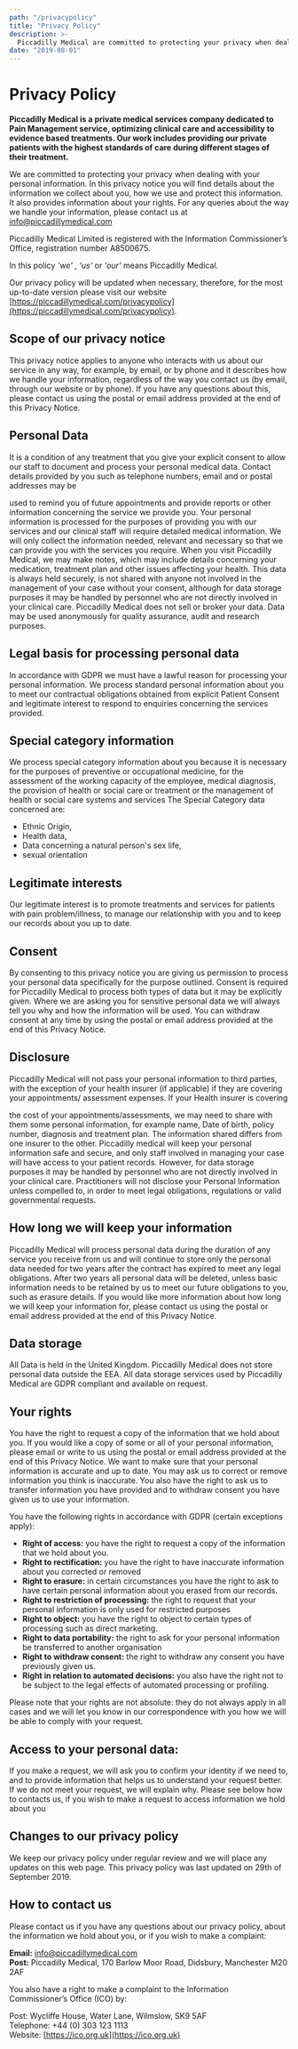 ```yaml
---
path: "/privacypolicy"
title: "Privacy Policy"
description: >- 
  Piccadilly Medical are committed to protecting your privacy when dealing with your personal information.
date: "2019-08-01"
---
```


# Privacy Policy

**Piccadilly Medical is a private medical services company dedicated to Pain Management service, optimizing clinical care and accessibility to evidence based treatments. Our work includes providing our private patients with the highest standards of care during different stages of their treatment.**

We are committed to protecting your privacy when dealing with your personal information. In this privacy notice you will find details about the information we collect about you, how we use and protect this information. It also provides information about your rights. For any queries about the way we handle your information, please contact us at [info@piccadillymedical.com](mailto:info@piccadillymedical.com)

Piccadilly Medical Limited is registered with the Information Commissioner’s Office, registration number A8500675.

In this policy *‘we’* , *‘us’* or *‘our’* means Piccadilly Medical.

Our privacy policy will be updated when necessary, therefore, for the most up-to-date version please visit our website [https://piccadillymedical.com/privacypolicy](https://piccadillymedical.com/privacypolicy).
 

## Scope of our privacy notice

This privacy notice applies to anyone who interacts with us about our service in any way, for example, by email, or by phone and it describes how we handle your information, regardless of the way you contact us (by email, through our website or by phone). If you have any questions about this, please contact us using the postal or email address provided at the end of this Privacy Notice.

## Personal Data

It is a condition of any treatment that you give your explicit consent to allow our staff to document and process your personal medical data. Contact details provided by you such as telephone numbers, email and or postal addresses may be  

used to remind you of future appointments and provide reports or other information concerning the service we provide you. Your personal information is processed for the purposes of providing you with our services and our clinical staff will require detailed medical information. We will only collect the information needed, relevant and necessary so that we can provide you with the services you require. When you visit Piccadilly Medical, we may make notes, which may include details concerning your medication, treatment plan and other issues affecting your health. This data is always held securely, is not shared with anyone not involved in the management of your case without your consent, although for data storage purposes it may be handled by personnel who are not directly involved in your clinical care.  Piccadilly Medical does not sell or broker your data. Data may be used anonymously for quality assurance, audit and research purposes. 

## Legal basis for processing personal data

In accordance with GDPR we must have a lawful reason for processing your personal information. We process standard personal information about you to meet our contractual obligations obtained from explicit Patient Consent and legitimate interest to respond to enquiries concerning the services provided.

## Special category information

We process special category information about you because it is necessary for the purposes of preventive or occupational medicine, for the assessment of the working capacity of the employee, medical diagnosis, the provision of health or social care or treatment or the management of health or social care systems and services The Special Category data concerned are:

- Ethnic Origin,
- Health data,
- Data concerning a natural person's sex life,
- sexual orientation

## Legitimate interests

Our legitimate interest is to promote treatments and services for patients with pain problem/illness, to manage our relationship with you and to keep our records about you up to date.

## Consent

By consenting to this privacy notice you are giving us permission to process your personal data specifically for the purpose outlined. Consent is required for Piccadilly Medical to process both types of data but it may be explicitly given. Where we are asking you for sensitive personal data we will always tell you why and how the information will be used.  You can withdraw consent at any time by using the postal or email address provided at the end of this Privacy Notice.

## Disclosure

Piccadilly Medical will not pass your personal information to third parties, with the exception of your health insurer (if applicable) if they are covering your appointments/ assessment expenses. If your Health insurer is covering 

the cost of your appointments/assessments, we may need to share with them some personal information, for example name, Date of birth, policy number, diagnosis and treatment plan. The information shared differs from one insurer to the other. Piccadilly medical will keep your personal information safe and secure, and only staff involved in managing your case will have access to your patient records. However, for data storage purposes it may be handled by personnel who are not directly involved in your clinical care. Practitioners will not disclose your Personal Information unless compelled to, in order to meet legal obligations, regulations or valid governmental requests.

## How long we will keep your information

Piccadilly Medical will process personal data during the duration of any service you receive from us and will continue to store only the personal data needed for two years after the contract has expired to meet any legal obligations. After two years all personal data will be deleted, unless basic information needs to be retained by us to meet our future obligations to you, such as erasure details. If you would like more information about how long we will keep your information for, please contact us using the postal or email address provided at the end of this Privacy Notice.

## Data storage

All Data is held in the United Kingdom. Piccadilly Medical does not store personal data outside the EEA. All data storage services used by Piccadilly Medical are GDPR compliant and available on request.

## Your rights

You have the right to request a copy of the information that we hold about you. If you would like a copy of some or all of your personal information, please email or write to us using the postal or email address provided at the end of this Privacy Notice. We want to make sure that your personal information is accurate and up to date. You may ask us to correct or remove information you think is inaccurate. You also have the right to ask us to transfer information you have provided and to withdraw consent you have given us to use your information.

You have the following rights in accordance with GDPR (certain exceptions apply):

- **Right of access:** you have the right to request a copy of the information that we hold about you.
- **Right to rectification:** you have the right to have inaccurate information about you corrected or removed
- **Right to erasure:** in certain circumstances you have the right to ask to have certain personal information about you erased from our records.
- **Right to restriction of processing:** the right to request that your personal information is only used for restricted purposes
- **Right to object:** you have the right to object to certain types of processing such as direct marketing.
- **Right to data portability:** the right to ask for your personal information be transferred to another organisation
- **Right to withdraw consent:** the right to withdraw any consent you have previously given us.
- **Right in relation to automated decisions:** you also have the right not to be subject to the legal effects of automated processing or profiling.

Please note that your rights are not absolute: they do not always apply in all cases and we will let you know in our correspondence with you how we will be able to comply with your request.

## Access to your personal data:

If you make a request, we will ask you to confirm your identity if we need to, and to provide information that helps us to understand your request better. If we do not meet your request, we will explain why. Please see below how to contacts us, if you wish to make a request to access information we hold about you

## Changes to our privacy policy

We keep our privacy policy under regular review and we will place any updates on this web page. This privacy policy was last updated on 29th of September 2019. 

## How to contact us

Please contact us if you have any questions about our privacy policy, about the information we hold about you, or if you wish to make a complaint:  

**Email:** [info@piccadillymedical.com](mailto:info@piccadillymedical.com)  
**Post:** Piccadilly Medical, 170 Barlow Moor Road, Didsbury, Manchester M20 2AF

You also have a right to make a complaint to the Information Commissioner’s Office (ICO) by: 

Post: Wycliffe House, Water Lane, Wilmslow, SK9 5AF  
Telephone: +44 (0) 303 123 1113  
Website: [https://ico.org.uk](https://ico.org.uk)
